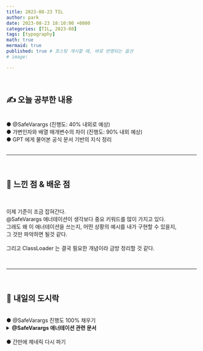```yaml
---
title: 2023-08-23 TIL
author: park
date: 2023-08-23 18:10:00 +0800
categories: [TIL, 2023-08]
tags: [typography]
math: true
mermaid: true
published: true # 포스팅 개시할 때, 바로 반영되는 옵션
# image: 

---
```


<br>

## ✍ 오늘 공부한 내용

<br>
● @SafeVarargs (진행도: 40% 내외로 예상)<br> 
● 가변인자와 배열 매개변수의 차이 (진행도: 90% 내외 예상)<br>
● GPT 에게 물어본 공식 문서 기반의 지식 정리<br>
<br>

---

<br>

## 🧠 느낀 점 & 배운 점 

<br>

이제 기준이 조금 잡혀간다.<br>
@SafeVarargs 애너테이션이 생각보다 중요 키워드를 많이 가지고 있다.<br>
그래도 왜 이 애너테이션을 쓰는지, 어떤 상황의 예시를 내가 구현할 수 있을지,<br>
그 것만 파악하면 될것 같다.<br>
<br>
그리고 ClassLoader 는 결국 필요한 개념이라 금방 정리할 것 같다.<br>

<br>

---

<br>

## 🍱 내일의 도시락

<br>
● @SafeVarargs 진행도 100% 채우기<br>
<details>
    <summary><b>@SafeVarargs 애너테이션 관련 문서</b></summary>
    
    @SafeVarargs 공식 문서: https://docs.oracle.com/javase/8/docs/api/java/lang/SafeVarargs.html

    Non-Reifiable Types 공식 문서: https://docs.oracle.com/javase/tutorial/java/generics/nonReifiableVarargsType.html#non-reifiable-types

    Non-Reifiable Types 관련 하프킴 님 블로그: https://applefarm.tistory.com/153
</details>
<br>
● 간만에 제네릭 다시 파기<br>
<br>
<br>